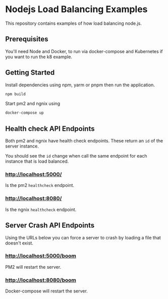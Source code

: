 # Nodejs Load Balancing Examples

This repository contains examples of how load balancing node.js.

## Prerequisites

You'll need Node and Docker, to run via docker-compose and Kubernetes if you want to run the k8 example.

## Getting Started

Install dependencies using npm, yarm or pnpm then run the application.

```bash
npm build
```

Start pm2 and ngnix using

```bash
docker-compose up
```

## Health check API Endpoints

Both pm2 and ngnix have health check endpoints. These return an `id` of the server instance.

You should see the `id` change when call the same endpoint for each instance that is load balanced.

### [http://localhost:5000/](http://localhost:5000/)

Is the pm2 `healthcheck` endpoint.

### [http://localhost:8080/](http://localhost:8080/)

Is the ngnix `healthcheck` endpoint.

## Server Crash API Endpoints

Using the URLs below you can force a server to crash by loading a file that doesn't exist.

### [http://localhost:5000/boom](http://localhost:5000/boom)

PM2 will restart the server.

### [http://localhost:8080/boom](http://localhost:8080/boom)

Docker-compose will restart the server.
